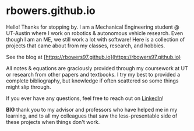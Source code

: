 # rbowers.github.io

Hello! Thanks for stopping by. I am a Mechanical Engineering student @ UT-Austin where I work on robotics & autonomous vehicle research.
Even though I am an ME, we still work a lot with software! Here is a collection of projects that came about from my classes, research, and hobbies.

See the blog at [https://rbowers97.github.io](https://rbowers97.github.io)

All notes & equations are graciously provided through my coursework at UT or research from other papers and textbooks. I try my best to provided a complete bibliography, but knowledge if often scattered so some things might slip through.

If you ever have any questions, feel free to reach out on [LinkedIn](https://www.linkedin.com/in/ricardo-bowers-92b276133/)!

**BIG** thank you to my advisor and professors who have helped me in my learning, and to all my colleagues that saw the less-presentable side of these projects when things don't work.
